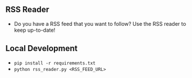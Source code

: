 ## RSS Reader
- Do you have a RSS feed that you want to follow? Use the RSS reader to keep up-to-date!

## Local Development
- `pip install -r requirements.txt`
- `python rss_reader.py <RSS_FEED_URL>`